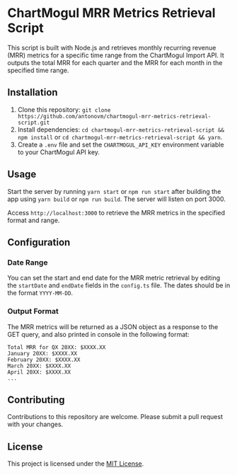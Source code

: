 ChartMogul MRR Metrics Retrieval Script
=======================================

This script is built with Node.js and retrieves monthly recurring revenue (MRR) metrics for a specific time range from the ChartMogul Import API. It outputs the total MRR for each quarter and the MRR for each month in the specified time range.

Installation
------------

1.  Clone this repository: `git clone https://github.com/antonovm/chartmogul-mrr-metrics-retrieval-script.git`
2.  Install dependencies: `cd chartmogul-mrr-metrics-retrieval-script && npm install` or `cd chartmogul-mrr-metrics-retrieval-script && yarn`.
3.  Create a `.env` file and set the `CHARTMOGUL_API_KEY` environment variable to your ChartMogul API key.

Usage
-----

Start the server by running `yarn start` or `npm run start` after building the app using `yarn build` or `npm run build`. The server will listen on port 3000.

Access `http://localhost:3000` to retrieve the MRR metrics in the specified format and range.

Configuration
-------------

### Date Range

You can set the start and end date for the MRR metric retrieval by editing the `startDate` and `endDate` fields in the `config.ts` file. The dates should be in the format `YYYY-MM-DD`.

### Output Format

The MRR metrics will be returned as a JSON object as a response to the GET query, and also printed in console in the following format:

```
Total MRR for QX 20XX: $XXXX.XX
January 20XX: $XXXX.XX
February 20XX: $XXXX.XX
March 20XX: $XXXX.XX
April 20XX: $XXXX.XX
...
```

Contributing
------------

Contributions to this repository are welcome. Please submit a pull request with your changes.

License
-------

This project is licensed under the [MIT License](https://opensource.org/licenses/MIT).